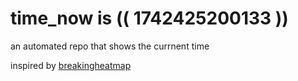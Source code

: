 # time_now is (( 1742425200133 ))

an automated repo that shows the currnent time

inspired by [breakingheatmap](https://github.com/breakingheatmap/breakingheatmap)